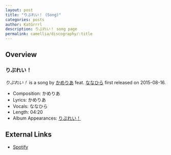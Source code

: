 ```yaml
---
layout: post
title: "りぷれい！ (Song)"
categories: posts
author: KatGrrrl
description: りぷれい！ song page
permalink: camellia/discography/:title
---
```


## Overview

### りぷれい！

*りぷれい！* is a song by [かめりあ](/camellia) feat. [ななひら](#) first released on 2015-08-16.

* Composition: かめりあ
* Lyrics: かめりあ
* Vocals: ななひら
* Length: 04:20
* Album Appearances: [りぷれい！](/camellia/albums/Replay)

## External Links

* [Spotify](https://open.spotify.com/track/2khIXGG3DUiXdkflo5vJtp?si=3fb3e36bb69d4cb2)
